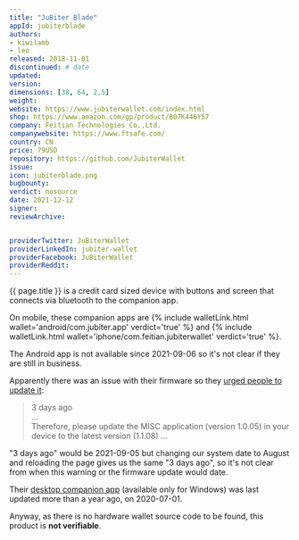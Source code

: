 ```yaml
---
title: "JuBiter Blade"
appId: jubiterblade
authors:
- kiwilamb
- leo
released: 2018-11-01
discontinued: # date
updated: 
version: 
dimensions: [38, 64, 2.5]
weight: 
website: https://www.jubiterwallet.com/index.html
shop: https://www.amazon.com/gp/product/B07K446Y57
company: Feitian Technologies Co.,Ltd.
companywebsite: https://www.ftsafe.com/
country: CN
price: 79USD
repository: https://github.com/JubiterWallet
issue:
icon: jubiterblade.png
bugbounty:
verdict: nosource
date: 2021-12-12
signer:
reviewArchive:


providerTwitter: JuBiterWallet
providerLinkedIn: jubiter-wallet
providerFacebook: JuBiterWallet
providerReddit: 
---
```


{{ page.title }} is a credit card sized device with buttons and screen that
connects via bluetooth to the companion app.

On mobile, these companion apps are
{% include walletLink.html wallet='android/com.jubiter.app' verdict='true' %}
and
{% include walletLink.html wallet='iphone/com.feitian.jubiterwallet' verdict='true' %}.

The Android app is not available since 2021-09-06 so it's not clear if they are
still in business.

Apparently there was an issue with their firmware so they
[urged people to update it](https://www.jubiterwallet.com/support/index.html#/JuBiterHelp/zh-cn/articles/cateList3-Recent%20news-004-cate004-Important%20announcement:%20Updating%20the%20XRP%20application%20in%20JuBiter%20Blade%20II%20hardware%20wallet):

> 3 days ago<br>
> ...<br>
> Therefore, please update the MISC application (version 1.0.05) in your device
  to the latest version (1.1.08) ...

"3 days ago" would be 2021-09-05 but changing our system date to August and
reloading the page gives us the same "3 days ago", so it's not clear from when
this warning or the firmware update would date.

Their [desktop companion app](https://www.jubiterwallet.com/download.html)
(available only for Windows) was last updated more than a year ago, on 2020-07-01.

Anyway, as there is no hardware wallet source code to be found, this
product is **not verifiable**.
